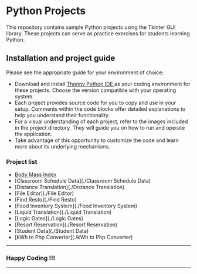 # Python Projects

This repository contains sample Python projects using the Tkinter GUI library. These projects can serve as practice exercises for students learning Python.

## Installation and project guide

Please see the appropriate guide for your environment of choice:
- Download and install [Thonny Python IDE ](https://thonny.org/) as your coding environment for these projects. Choose the version compatible with your operating system.
- Each project provides source code for you to copy and use in your setup. Comments within the code blocks offer detailed explanations to help you understand their functionality.
- For a visual understanding of each project, refer to the images included in the project directory. They will guide you on how to run and operate the application.
- Take advantage of this opportunity to customize the code and learn more about its underlying mechanisms.

### Project list
- [Body Mass Index](./BMI)
- [Classroom Schedule Data](./Classroom Schedule Data)
- [Distance Translation](./Distance Translation)
- [File Editor](./File Editor)
- [Find Resto](./Find Resto)
- [Food Inventory System](./Food Inventory System)
- [Liquid Translation](./Liquid Translation)
- [Logic Gates](./Logic Gates)
- [Resort Reservation](./Resort Reservation)
- [Student Data](./Student Data)
- [kWh to Php Converter](./kWh to Php Converter)
---
### Happy Coding !!!
---
